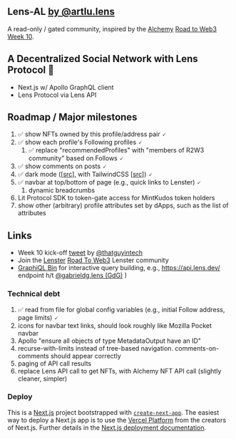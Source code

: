 ## Lens-AL [by @artlu.lens](https://lenster.xyz/u/artlu.lens)

A read-only / gated community, inspired by the [Alchemy](https://www.alchemy.com/) [Road to Web3](https://docs.alchemy.com/alchemy/road-to-web3/welcome-to-the-road-to-web3) [Week 10](https://docs.alchemy.com/alchemy/road-to-web3/weekly-learning-challenges/10.-how-to-create-a-decentralized-twitter-with-lens-protocol).

## A Decentralized Social Network with Lens Protocol 🌿

- Next.js w/ Apollo GraphQL client
- Lens Protocol via Lens API

## Roadmap / Major milestones

1. ✅ show NFTs owned by this profile/address pair 🗸
2. ✅ show each profile's Following profiles 🗸
      1. ✅ replace "recommendedProfiles" with "members of R2W3 community" based on Follows 🗸
3. ✅ show comments on posts 🗸
4. ✅ dark mode ([[src](https://blog.logrocket.com/dark-mode-in-react-an-in-depth-guide/)], with TailwindCSS [[src](https://nextjsdev.com/add-dark-mode-in-nextjs-app-using-tailwind-css-dark-mode/)]) 🗸
5. ✅ navbar at top/bottom of page (e.g., quick links to Lenster) 🗸
   1. dynamic breadcrumbs
6. Lit Protocol SDK to token-gate access for MintKudos token holders
7. show other (arbitrary) profile attributes set by dApps, such as the list of attributes

## Links
* Week 10 kick-off [tweet](https://twitter.com/thatguyintech/status/1547585019983499268) by [@thatguyintech](https://twitter.com/thatguyintech)
* Join the [Lenster](https://lenster.xyz) [Road To Web3](https://lenster.xyz/communities/0x25c4-0x0c) Lenster community
* [GraphiQL Bin](https://graphiqlbin.com/) for interactive query building, e.g., https://api.lens.dev/ endpoint h/t [@gabrieldg.lens (GdG)](https://lenster.xyz/u/gabrieldg.lens)
)

### Technical debt
1. ✅ read from file for global config variables (e.g., initial Follow address, page limits) 🗸
2. icons for navbar text links, should look roughly like Mozilla Pocket navbar
3. Apollo "ensure all objects of type MetadataOutput have an ID"
4. recurse-with-limits instead of tree-based navigation. comments-on-comments should appear correctly
5. paging of API call results
6. replace Lens API call to get NFTs, with Alchemy NFT API call (slightly cleaner, simpler)

### Deploy

This is a [Next.js](https://nextjs.org/) project bootstrapped with [`create-next-app`](https://github.com/vercel/next.js/tree/canary/packages/create-next-app). The easiest way to deploy a Next.js app is to use the [Vercel Platform](https://vercel.com/new?utm_medium=default-template&filter=next.js&utm_source=create-next-app&utm_campaign=create-next-app-readme) from the creators of Next.js. Further details in the [Next.js deployment documentation](https://nextjs.org/docs/deployment).

